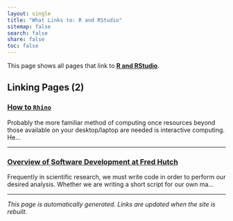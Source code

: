 ```yaml
---
layout: single
title: "What Links to: R and RStudio"
sitemap: false
search: false
share: false
toc: false
---
```


This page shows all pages that link to **[R and RStudio](/scicomputing/software_R/)**.

## Linking Pages (2)

### [How to `Rhino`](/compdemos/howtoRhino/)

Probably the more familiar method of computing once resources beyond those available on your desktop/laptop are needed is interactive computing.  He...

---

### [Overview of Software Development at Fred Hutch](/scicomputing/software_overview/)

Frequently in scientific research, we must write code in order to perform our desired analysis. Whether we are writing a short script for our own ma...

---


*This page is automatically generated. Links are updated when the site is rebuilt.*
